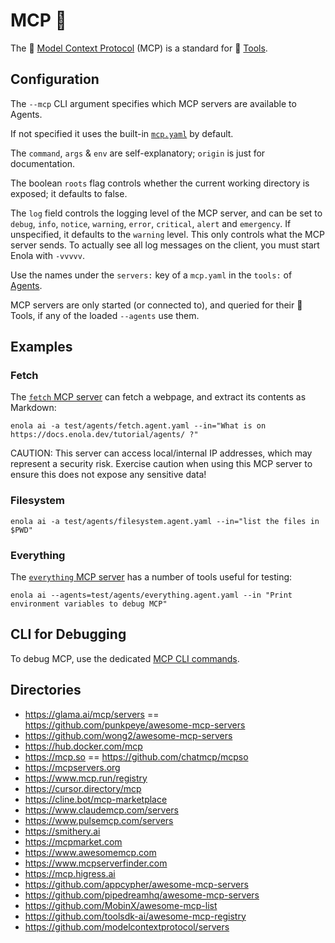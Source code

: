 <!--
    SPDX-License-Identifier: Apache-2.0

    Copyright 2025 The Enola <https://enola.dev> Authors

    Licensed under the Apache License, Version 2.0 (the "License");
    you may not use this file except in compliance with the License.
    You may obtain a copy of the License at

        https://www.apache.org/licenses/LICENSE-2.0

    Unless required by applicable law or agreed to in writing, software
    distributed under the License is distributed on an "AS IS" BASIS,
    WITHOUT WARRANTIES OR CONDITIONS OF ANY KIND, either express or implied.
    See the License for the specific language governing permissions and
    limitations under the License.
-->

# MCP 🔱

The 🔱 [Model Context Protocol](https://modelcontextprotocol.io) (MCP) is a standard for 🧰 [Tools](tool.md).

## Configuration

The `--mcp` CLI argument specifies which MCP servers are available to Agents.

If not specified it uses the built-in [`mcp.yaml`](https://github.com/enola-dev/enola/blob/main/models/enola.dev/ai/mcp.yaml) by default.

The `command`, `args` & `env` are self-explanatory; `origin` is just for documentation.

<!-- TODO Document type, url, headers, timeout - once that's tested to work... -->

<!-- TODO Document input, once that's implemented... -->

The boolean `roots` flag controls whether the current working directory is exposed; it defaults to false.

The `log` field controls the logging level of the MCP server, and can be set to `debug`, `info`, `notice`, `warning`, `error`, `critical`, `alert` and `emergency`. If unspecified, it defaults to the `warning` level. This only controls what the MCP server sends. To actually see all log messages on the client, you must start Enola with `-vvvvv`.

Use the names under the `servers:` key of a `mcp.yaml` in the `tools:` of [Agents](agent.md).

MCP servers are only started (or connected to), and queried for their 🧰 Tools, if any of the loaded `--agents` use them.

<!--
    ## Recommended

    TODO

    Filesystem!
    Memory...
        https://github.com/modelcontextprotocol/servers/tree/main/src/memory
    Zapier
    Google Mail & Calendar & Drive!
    RAG with Pinecone, LlamaIndex?
    OpenAPI (HF)?
-->

## Examples

<!-- Generate these, from an example prompt in YAML... -->

### Fetch

The [`fetch` MCP server](https://github.com/modelcontextprotocol/servers/tree/main/src/fetch) can fetch a webpage, and extract its contents as Markdown:

```shell
enola ai -a test/agents/fetch.agent.yaml --in="What is on https://docs.enola.dev/tutorial/agents/ ?"
```

CAUTION: This server can access local/internal IP addresses, which may represent a security risk.
Exercise caution when using this MCP server to ensure this does not expose any sensitive data!

### Filesystem

```shell
enola ai -a test/agents/filesystem.agent.yaml --in="list the files in $PWD"
```

### Everything

The [`everything` MCP server](https://github.com/modelcontextprotocol/servers/tree/main/src/everything) has a number of tools useful for testing:

```shell
enola ai --agents=test/agents/everything.agent.yaml --in "Print environment variables to debug MCP"
```

## CLI for Debugging

To debug MCP, use the dedicated [MCP CLI commands](../use/mcp/index.md).

## Directories

<!-- TODO Crawl these, and gen. MD pushed to https://github.com/enola-dev/awesome-mcp ... -->

* https://glama.ai/mcp/servers == https://github.com/punkpeye/awesome-mcp-servers
* https://github.com/wong2/awesome-mcp-servers
* https://hub.docker.com/mcp
* https://mcp.so == https://github.com/chatmcp/mcpso
* https://mcpservers.org
* https://www.mcp.run/registry
* https://cursor.directory/mcp
* https://cline.bot/mcp-marketplace
* https://www.claudemcp.com/servers
* https://www.pulsemcp.com/servers
* https://smithery.ai
* https://mcpmarket.com
* https://www.awesomemcp.com
* https://www.mcpserverfinder.com
* https://mcp.higress.ai
* https://github.com/appcypher/awesome-mcp-servers
* https://github.com/pipedreamhq/awesome-mcp-servers
* https://github.com/MobinX/awesome-mcp-list
* https://github.com/toolsdk-ai/awesome-mcp-registry
* https://github.com/modelcontextprotocol/servers

<!-- TODO https://github.com/andrew/ultimate-awesome "MCP" -->
